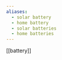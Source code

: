 ```yaml
---
aliases:
  - solar battery
  - home battery
  - solar batteries
  - home batteries
---
```




[[battery]]